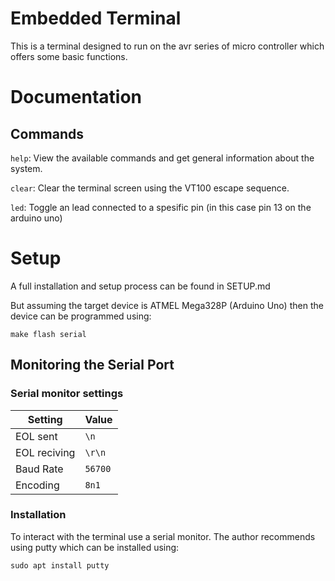 # Embedded Terminal

This is a terminal designed to run on the avr series of micro controller which offers some basic functions.

# Documentation
## Commands

`help`: View the available commands and get general information about the system.

`clear`: Clear the terminal screen using the VT100 escape sequence.

`led`: Toggle an lead connected to a spesific pin (in this case pin 13 on the arduino uno)
 
# Setup

A full installation and setup process can be found in SETUP.md

But assuming the target device is ATMEL Mega328P (Arduino Uno) then the device can be programmed using:

```
make flash serial
```

## Monitoring the Serial Port
### Serial monitor settings

| Setting | Value |
| ------ | --------- |
| EOL sent | `\n` |
| EOL reciving | `\r\n` |
| Baud Rate | `56700` |
| Encoding | `8n1` |

### Installation
To interact with the terminal use a serial monitor. The author recommends using putty which can be installed using:
```
sudo apt install putty
```


